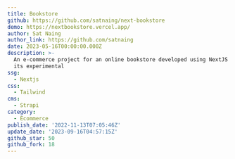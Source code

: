 ```yaml
---
title: Bookstore
github: https://github.com/satnaing/next-bookstore
demo: https://nextbookstore.vercel.app/
author: Sat Naing
author_link: https://github.com/satnaing
date: 2023-05-16T00:00:00.000Z
description: >-
  An e-commerce project for an online bookstore developed using NextJS 13 and
  its experimental
ssg:
  - Nextjs
css:
  - Tailwind
cms:
  - Strapi
category:
  - Ecommerce
publish_date: '2022-11-13T07:05:46Z'
update_date: '2023-09-16T04:57:15Z'
github_star: 50
github_fork: 18
---
```

